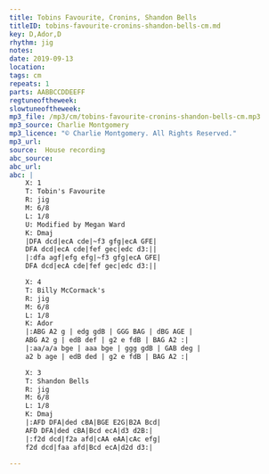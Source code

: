 ```yaml
---
title: Tobins Favourite, Cronins, Shandon Bells
titleID: tobins-favourite-cronins-shandon-bells-cm.md
key: D,Ador,D
rhythm: jig
notes:
date: 2019-09-13
location:
tags: cm
repeats: 1
parts: AABBCCDDEEFF
regtuneoftheweek:
slowtuneoftheweek:
mp3_file: /mp3/cm/tobins-favourite-cronins-shandon-bells-cm.mp3
mp3_source: Charlie Montgomery
mp3_licence: "© Charlie Montgomery. All Rights Reserved."
mp3_url:
source:  House recording
abc_source:
abc_url:
abc: |
    X: 1
    T: Tobin's Favourite
    R: jig
    M: 6/8
    L: 1/8
    U: Modified by Megan Ward
    K: Dmaj
    |DFA dcd|ecA cde|~f3 gfg|ecA GFE|
    DFA dcd|ecA cde|fef gec|edc d3:||
    |:dfa agf|efg efg|~f3 gfg|ecA GFE|
    DFA dcd|ecA cde|fef gec|edc d3:||

    X: 4
    T: Billy McCormack's
    R: jig
    M: 6/8
    L: 1/8
    K: Ador
    |:ABG A2 g | edg gdB | GGG BAG | dBG AGE |
    ABG A2 g | edB def | g2 e fdB | BAG A2 :|
    |:aa/a/a bge | aaa bge | ggg gdB | GAB deg |
    a2 b age | edB ded | g2 e fdB | BAG A2 :|

    X: 3
    T: Shandon Bells
    R: jig
    M: 6/8
    L: 1/8
    K: Dmaj
    |:AFD DFA|ded cBA|BGE E2G|B2A Bcd|
    AFD DFA|ded cBA|Bcd ecA|d3 d2B:|
    |:f2d dcd|f2a afd|cAA eAA|cAc efg|
    f2d dcd|faa afd|Bcd ecA|d2d d3:|

---
```

